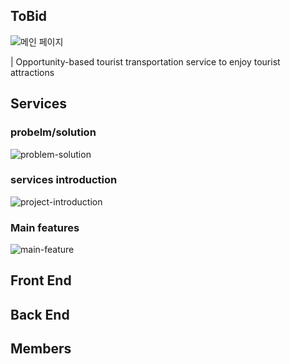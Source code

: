 ## ToBid

![메인 페이지](https://github.com/JUNCTION-ASIA-2023-UNIFT/.github/assets/76704035/cf57ff44-01e7-4d9e-900f-dc8496d9d993)

| Opportunity-based tourist transportation service to enjoy tourist attractions


## Services 

### probelm/solution
![problem-solution](https://github.com/JUNCTION-ASIA-2023-UNIFT/.github/assets/76704035/bce0f4bd-b5bc-4986-bedc-3b28bf69458e)

### services introduction
![project-introduction](https://github.com/JUNCTION-ASIA-2023-UNIFT/.github/assets/89764127/74e41251-d367-416b-b1a5-f36562b9fbeb)

### Main features
![main-feature](https://github.com/JUNCTION-ASIA-2023-UNIFT/.github/assets/89764127/1a3b0f66-b3d4-4a08-87d9-346759393b43)


## Front End

## Back End

## Members

